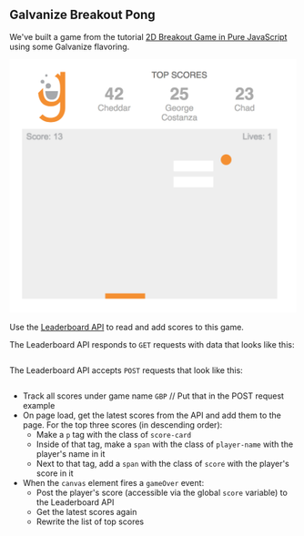 ## Galvanize Breakout Pong

We've built a game from the tutorial [2D Breakout Game in Pure JavaScript](https://developer.mozilla.org/en-US/docs/Games/Tutorials/2D_Breakout_game_pure_JavaScript) using some Galvanize flavoring.

![Pong Screenshot](./galvanize-breakout-pong-screenshot.png)

Use the [Leaderboard API](https://galvanize-leader-board.herokuapp.com/) to read and add scores to this game.

The Leaderboard API responds to `GET` requests with data that looks like this:

```js
```

The Leaderboard API accepts `POST` requests that look like this:

```js
```

* Track all scores under game name `GBP` // Put that in the POST request example
* On page load, get the latest scores from the API and add them to the page. For the top three scores (in descending order):
    * Make a `p` tag with the class of `score-card`
    * Inside of that tag, make a `span` with the class of `player-name` with the player's name in it
    * Next to that tag, add a `span` with the class of `score` with the player's score in it
* When the `canvas` element fires a `gameOver` event:
    * Post the player's score (accessible via the global `score` variable) to the Leaderboard API
    * Get the latest scores again
    * Rewrite the list of top scores
